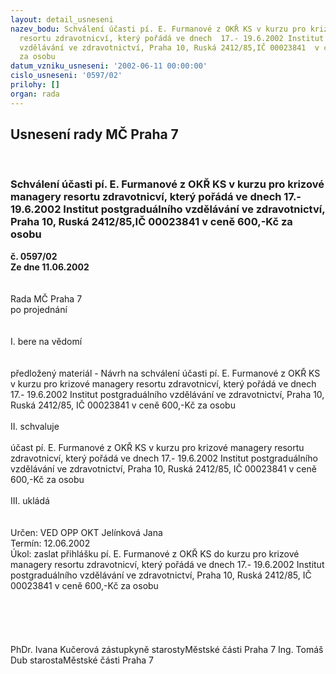 ```yaml
---
layout: detail_usneseni
nazev_bodu: Schválení účasti pí. E. Furmanové z OKŘ KS v kurzu pro krizové managery
  resortu zdravotnicví, který pořádá ve dnech  17.- 19.6.2002 Institut postgraduálního
  vzdělávání ve zdravotnictví, Praha 10, Ruská 2412/85,IČ 00023841  v ceně  600,-Kč
  za osobu
datum_vzniku_usneseni: '2002-06-11 00:00:00'
cislo_usneseni: '0597/02'
prilohy: []
organ: rada
---
```

<div id="ucUsn_pList" class="usn">
	<span><h2>Usnesení rady MČ Praha 7 </h2>
<br></span><div class="standBody">
<span><h3>Schválení účasti pí. E. Furmanové z OKŘ KS v kurzu pro krizové managery resortu zdravotnicví, který pořádá ve dnech  17.- 19.6.2002 Institut postgraduálního vzdělávání ve zdravotnictví, Praha 10, Ruská 2412/85,IČ 00023841  v ceně  600,-Kč za osobu</h3></span><div class="center">
		<strong>č. 0597/02</strong><br>
	</div>
<div class="center">
		<strong>Ze dne 11.06.2002</strong><br><br>
	</div>
<br>Rada MČ Praha 7<br>po projednání<br><br><br>I.	bere na vědomí<br><br> <br>předložený materiál - Návrh na schválení účasti pí. E. Furmanové z OKŘ KS v kurzu pro krizové managery resortu zdravotnicví, který pořádá ve dnech  17.- 19.6.2002 Institut postgraduálního vzdělávání ve zdravotnictví, Praha 10, Ruská 2412/85, IČ 00023841  v ceně  600,-Kč za osobu<br><br>II.	schvaluje <br><br>účast pí. E. Furmanové z OKŘ KS v kurzu pro krizové managery resortu zdravotnicví, který pořádá ve dnech  17.- 19.6.2002 Institut postgraduálního vzdělávání ve zdravotnictví, Praha 10, Ruská 2412/85, IČ 00023841  v ceně  600,-Kč za osobu<br><br>III.	ukládá <br><br> <br>Určen:	VED OPP OKT Jelínková Jana<br>Termín: 12.06.2002<br>Úkol:	zaslat přihlášku pí. E. Furmanové z OKŘ KS do kurzu pro krizové managery resortu zdravotnicví, který pořádá ve dnech  17.- 19.6.2002 Institut postgraduálního vzdělávání ve zdravotnictví, Praha 10, Ruská 2412/85, IČ 00023841  v ceně  600,-Kč za osobu <br> <br><br><br> <br>	<br>PhDr. Ivana Kučerová zástupkyně starostyMěstské části Praha 7	Ing. Tomáš Dub starostaMěstské části Praha 7<br>	<br><br>
</div>
</div>
